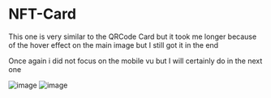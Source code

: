 # NFT-Card
This one is very similar to the QRCode Card but it took me longer because of the hover effect on the main image but I still got it in the end 

Once again i did not focus on the mobile vu but I will certainly do in the next one 



![image](https://github.com/HamzaMasmoudi/NFT-Card/assets/62155012/bb5ece8f-d26f-42f4-b52d-2b1aa9aea86c)   ![image](https://github.com/HamzaMasmoudi/NFT-Card/assets/62155012/a1ff9da3-23cd-42fd-8783-9a661296ed83)




